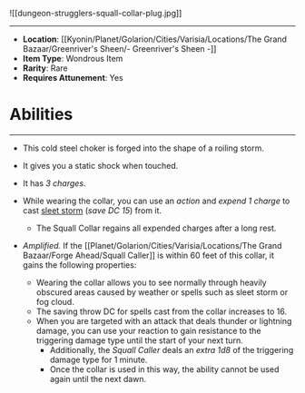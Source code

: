 ![[dungeon-strugglers-squall-collar-plug.jpg]]
 
---
- **Location**: [[Kyonin/Planet/Golarion/Cities/Varisia/Locations/The Grand Bazaar/Greenriver's Sheen/- Greenriver's Sheen -]]
- **Item Type**: Wondrous Item
- **Rarity**: Rare
- **Requires Attunement**: Yes

# Abilities
---
- This cold steel choker is forged into the shape of a roiling storm. 
- It gives you a static shock when touched. 
- It has *3 charges*. 
- While wearing the collar, you can use an *action* and *expend 1 charge* to cast [sleet storm]() (*save DC 15*) from it. 
	- The Squall Collar regains all expended charges after a long rest.  

- *Amplified.* If the [[Planet/Golarion/Cities/Varisia/Locations/The Grand Bazaar/Forge Ahead/Squall Caller]] is within 60 feet of this collar, it gains the following properties:  
	- Wearing the collar allows you to see normally through heavily obscured areas caused by weather or spells such as sleet storm or fog cloud.  
	- The saving throw DC for spells cast from the collar increases to 16.  
	- When you are targeted with an attack that deals thunder or lightning damage, you can use your reaction to gain resistance to the triggering damage type until the start of your next turn. 
		- Additionally, the *Squall Caller* deals an *extra 1d8* of the triggering damage type for 1 minute. 
		- Once the collar is used in this way, the ability cannot be used again until the next dawn.